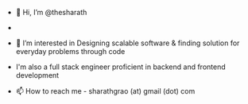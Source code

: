- 👋 Hi, I’m @thesharath
- 
- 👀 I’m interested in Designing scalable software & finding solution for everyday problems through code

- I'm also a full stack engineer proficient in backend and frontend development

- 📫 How to reach me - sharathgrao (at) gmail (dot) com

<!---
sharathgrao/sharathgrao is a ✨ special ✨ repository because its `README.md` (this file) appears on your GitHub profile.
You can click the Preview link to take a look at your changes.
--->
